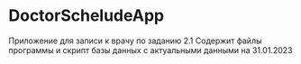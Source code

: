 # DoctorScheludeApp
Приложение для записи к врачу по заданию 2.1
Содержит файлы программы и скрипт базы данных с актуальными данными на 31.01.2023
